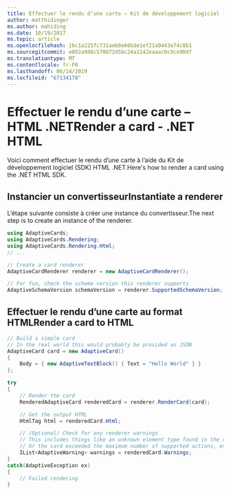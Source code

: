 ```yaml
---
title: Effectuer le rendu d’une carte – Kit de développement logiciel (SDK) HTML .NET
author: matthidinger
ms.author: mahiding
ms.date: 10/19/2017
ms.topic: article
ms.openlocfilehash: 1bc1a225fc731aeb8e66bde1ef21a9443e74c8b1
ms.sourcegitcommit: e002a988c570072d5bc24a1242eaaac0c9ce90df
ms.translationtype: MT
ms.contentlocale: fr-FR
ms.lasthandoff: 06/14/2019
ms.locfileid: "67134178"
---
```

# <a name="render-a-card---net-html"></a><span data-ttu-id="88809-102">Effectuer le rendu d’une carte – HTML .NET</span><span class="sxs-lookup"><span data-stu-id="88809-102">Render a card - .NET HTML</span></span>

<span data-ttu-id="88809-103">Voici comment effectuer le rendu d’une carte à l’aide du Kit de développement logiciel (SDK) HTML .NET.</span><span class="sxs-lookup"><span data-stu-id="88809-103">Here's how to render a card using the .NET HTML SDK.</span></span>

## <a name="instantiate-a-renderer"></a><span data-ttu-id="88809-104">Instancier un convertisseur</span><span class="sxs-lookup"><span data-stu-id="88809-104">Instantiate a renderer</span></span>

<span data-ttu-id="88809-105">L’étape suivante consiste à créer une instance du convertisseur.</span><span class="sxs-lookup"><span data-stu-id="88809-105">The next step is to create an instance of the renderer.</span></span> 

```csharp
using AdaptiveCards;
using AdaptiveCards.Rendering;
using AdaptiveCards.Rendering.Html;
// ... 

// Create a card renderer
AdaptiveCardRenderer renderer = new AdaptiveCardRenderer();

// For fun, check the schema version this renderer supports
AdaptiveSchemaVersion schemaVersion = renderer.SupportedSchemaVersion; // 1.0
```

## <a name="render-a-card-to-html"></a><span data-ttu-id="88809-106">Effectuer le rendu d’une carte au format HTML</span><span class="sxs-lookup"><span data-stu-id="88809-106">Render a card to HTML</span></span>

```csharp
// Build a simple card
// In the real world this would probably be provided as JSON
AdaptiveCard card = new AdaptiveCard()
{
    Body = { new AdaptiveTextBlock() { Text = "Hello World" } }
};

try
{
    // Render the card
    RenderedAdaptiveCard renderedCard = renderer.RenderCard(card);

    // Get the output HTML 
    HtmlTag html = renderedCard.Html;

    // (Optional) Check for any renderer warnings
    // This includes things like an unknown element type found in the card
    // Or the card exceeded the maximum number of supported actions, etc
    IList<AdaptiveWarning> warnings = renderedCard.Warnings;
}
catch(AdaptiveException ex)
{
    // Failed rendering
}
```
